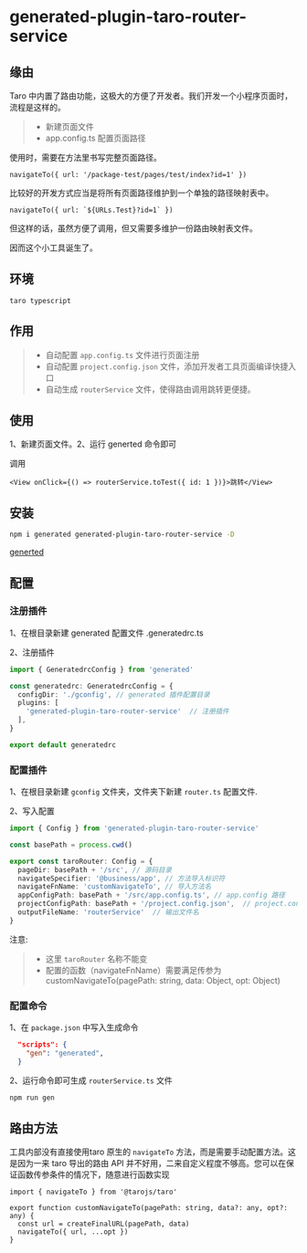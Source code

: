 # generated-plugin-taro-router-service

## 缘由

Taro 中内置了路由功能，这极大的方便了开发者。我们开发一个小程序页面时，流程是这样的。

>* 新建页面文件
>* app.config.ts 配置页面路径

使用时，需要在方法里书写完整页面路径。

```tsx
navigateTo({ url: '/package-test/pages/test/index?id=1' })
```

比较好的开发方式应当是将所有页面路径维护到一个单独的路径映射表中。

```tsx
navigateTo({ url: `${URLs.Test}?id=1` })
```

但这样的话，虽然方便了调用，但又需要多维护一份路由映射表文件。

因而这个小工具诞生了。

## 环境

`taro typescript`

## 作用

>* 自动配置 `app.config.ts` 文件进行页面注册
>* 自动配置 `project.config.json` 文件，添加开发者工具页面编译快捷入口
>* 自动生成 `routerService` 文件，使得路由调用跳转更便捷。

## 使用

1、新建页面文件。2、运行 generted 命令即可

调用

```tsx
<View onClick={() => routerService.toTest({ id: 1 })}>跳转</View>
```

## 安装

```bash
npm i generated generated-plugin-taro-router-service -D
```

[generted](https://github.com/forsigner/generated)

## 配置

### 注册插件

1、在根目录新建 generated 配置文件 .generatedrc.ts

2、注册插件

```ts
import { GeneratedrcConfig } from 'generated'

const generatedrc: GeneratedrcConfig = {
  configDir: './gconfig', // generated 插件配置目录
  plugins: [
    'generated-plugin-taro-router-service'  // 注册插件
  ],
}

export default generatedrc
```

### 配置插件

1、在根目录新建 `gconfig` 文件夹，文件夹下新建 `router.ts` 配置文件.

2、写入配置

```ts
import { Config } from 'generated-plugin-taro-router-service'

const basePath = process.cwd()

export const taroRouter: Config = {
  pageDir: basePath + '/src', // 源码目录
  navigateSpecifier: '@business/app', // 方法导入标识符
  navigateFnName: 'customNavigateTo', // 导入方法名
  appConfigPath: basePath + '/src/app.config.ts', // app.config 路径
  projectConfigPath: basePath + '/project.config.json',  // project.config.json 路径
  outputFileName: 'routerService'  // 输出文件名
}
```

注意:

>* 这里 `taroRouter` 名称不能变
>* 配置的函数（navigateFnName）需要满足传参为 customNavigateTo(pagePath: string, data: Object, opt: Object)

### 配置命令

1、在 `package.json` 中写入生成命令

```json
  "scripts": {
    "gen": "generated",
  }
```

2、运行命令即可生成 `routerService.ts` 文件

```bash
npm run gen
```

## 路由方法

工具内部没有直接使用taro 原生的 `navigateTo` 方法，而是需要手动配置方法。这是因为一来 taro 导出的路由 API 并不好用，二来自定义程度不够高。您可以在保证函数传参条件的情况下，随意进行函数实现

```tsx
import { navigateTo } from '@tarojs/taro'

export function customNavigateTo(pagePath: string, data?: any, opt?: any) {
  const url = createFinalURL(pagePath, data)
  navigateTo({ url, ...opt })
}
```
